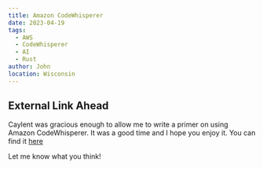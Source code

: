 ```yaml
---
title: Amazon CodeWhisperer
date: 2023-04-19
tags: 
  - AWS
  - CodeWhisperer
  - AI
  - Rust
author: John
location: Wisconsin 
---
```


## External Link Ahead

Caylent was gracious enough to allow me to write a primer on using Amazon CodeWhisperer. It was a good time and I
hope you enjoy it. You can find it [here](https://caylent.com/blog/aws/amazon-codewhisperer)

Let me know what you think!
